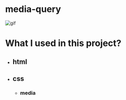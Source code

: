 # media-query

![gif](./images/Animation.gif)

# What I used in this project?

- ## html
- ## css
  - ### media
